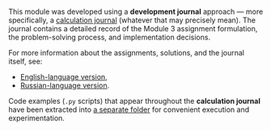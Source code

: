 This module was developed using a **development journal** approach — more specifically, a [calculation journal](https://github.com/cloclacordis/rtos-eit-digital/tree/main/Module3/calculation) (whatever that may precisely mean). The journal contains a detailed record of the Module 3 assignment formulation, the problem-solving process, and implementation decisions.

For more information about the assignments, solutions, and the journal itself, see:

- [English-language version](https://github.com/cloclacordis/rtos-eit-digital/blob/main/Module3/calculation/CalcJourEN.md),  
- [Russian-language version](https://github.com/cloclacordis/rtos-eit-digital/blob/main/Module3/calculation/CalcJourRU.md).

Code examples (`.py` scripts) that appear throughout the **calculation journal** have been extracted into [a separate folder](https://github.com/cloclacordis/rtos-eit-digital/tree/main/Module3/scripts) for convenient execution and experimentation.

